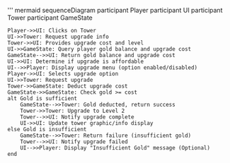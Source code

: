 ''' mermaid 
sequenceDiagram
    participant Player
    participant UI
    participant Tower
    participant GameState

    Player->>UI: Clicks on Tower
    UI->>Tower: Request upgrade info
    Tower->>UI: Provides upgrade cost and level
    UI->>GameState: Query player gold balance and upgrade cost
    GameState-->>UI: Return gold balance and upgrade cost
    UI->>UI: Determine if upgrade is affordable
    UI-->>Player: Display upgrade menu (option enabled/disabled)
    Player->>UI: Selects upgrade option
    UI->>Tower: Request upgrade
    Tower->>GameState: Deduct upgrade cost
    GameState->>GameState: Check gold >= cost
    alt Gold is sufficient
        GameState-->>Tower: Gold deducted, return success
        Tower->>Tower: Upgrade to Level 2
        Tower-->>UI: Notify upgrade complete
        UI->>UI: Update tower graphic/info display
    else Gold is insufficient
        GameState-->>Tower: Return failure (insufficient gold)
        Tower-->>UI: Notify upgrade failed
        UI-->>Player: Display "Insufficient Gold" message (Optional)
    end
